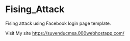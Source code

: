 # Fising_Attack
Fising attack using Facebook login page template.

Visit My site https://suvenducmsa.000webhostapp.com/
